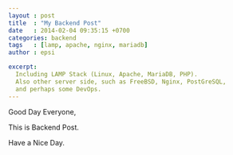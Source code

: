 ```yaml
---
layout : post
title  : "My Backend Post"
date   : 2014-02-04 09:35:15 +0700
categories: backend
tags   : [lamp, apache, nginx, mariadb]
author : epsi

excerpt:
  Including LAMP Stack (Linux, Apache, MariaDB, PHP).
  Also other server side, such as FreeBSD, Nginx, PostGreSQL,
  and perhaps some DevOps.
---
```


Good Day Everyone,

This is Backend Post.

Have a Nice Day.
